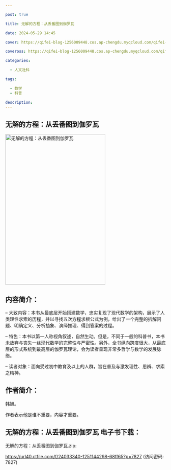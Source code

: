 ```yaml
---

post: true

title: 无解的方程：从丢番图到伽罗瓦

date: 2024-05-29 14:45

cover: https://qifei-blog-1256009448.cos.ap-chengdu.myqcloud.com/qifei-blog/6592ab1bc458853aef7d18aa.jpg

coveross: https://qifei-blog-1256009448.cos.ap-chengdu.myqcloud.com/qifei-blog/6592ab1bc458853aef7d18aa.jpg

categories:

  - 人文社科

tags:

  - 数学
  - 科普

description:
---
```


## 无解的方程：从丢番图到伽罗瓦
<img alt="无解的方程：从丢番图到伽罗瓦 " class="aligncenter loading" data-was-processed="true" decoding="async" fetchpriority="high" height="471" src="https://qifei-blog-1256009448.cos.ap-chengdu.myqcloud.com/qifei-blog/6592ab1bc458853aef7d18aa.jpg " style="cursor: zoom-in;" width="314"/>

## 内容简介：

– 大致内容：本书从最底层开始搭建数学，忠实复现了现代数学的架构，展示了人类理性求索的历程，并以寻找五次方程求根公式为例，给出了一个完整的拆解问题、明确定义、分析抽象、演绎推理、得到答案的过程。

– 特色：本书以第一人称视角叙述，自然生动。但是，不同于一般的科普书，本书未放弃与丧失一丝现代数学的完整性与严密性。另外，全书纵向跨度很大，从最底层的形式系统到最高层的伽罗瓦理论，会为读者呈现非常多哲学与数学的发展脉络。

– 读者对象：面向受过初中教育及以上的人群，旨在普及与激发理性、思辨、求索之精神。

## 作者简介：

韩旭。

作者表示他是谁不重要，内容才重要。

## 无解的方程：从丢番图到伽罗瓦 电子书下载：

无解的方程：从丢番图到伽罗瓦.zip: 

https://url40.ctfile.com/f/24033340-1251144298-68ff65?p=7827 (访问密码: 7827)
